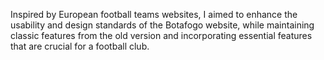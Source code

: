 
Inspired by European football teams websites, I aimed to enhance the usability and design standards of the Botafogo website, while maintaining classic features from the old version and incorporating essential features that are crucial for a football club.

